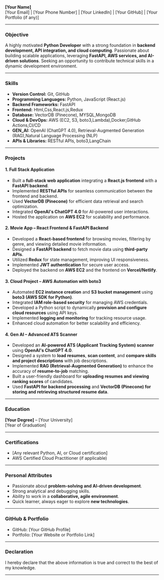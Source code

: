 **[Your Name]**  
[Your Email] | [Your Phone Number] | [Your LinkedIn] | [Your GitHub] | [Your Portfolio (if any)]

---

### **Objective**  
A highly motivated **Python Developer** with a strong foundation in **backend development, API integration, and cloud computing**. Passionate about building scalable applications, leveraging **FastAPI, AWS services, and AI-driven solutions**. Seeking an opportunity to contribute technical skills in a dynamic development environment.

---

### **Skills**  
- **Version Control:** Git, GitHub
- **Programming Languages:** Python, JavaScript (React.js)
- **Backend Frameworks:** FastAPI
- **Frontend:** Html,Css,React.js,Redux
- **Database:** VectorDB (Pinecone), MYSQL,MongoDB
- **Cloud & DevOps:** AWS (EC2, S3, boto3,Lambda),Docker,GitHub Actions,CI/CD
- **GEN_AI:** OpenAI (ChatGPT 4.0), Retrieval-Augmented Generation (RAG),Natural Language Processing (NLP) 
- **APIs & Libraries:** RESTful APIs, boto3,LangChain
---

### **Projects**  

#### **1. Full Stack Application**  
- Built a **full-stack web application** integrating a **React.js frontend** with a **FastAPI backend**.  
- Implemented **RESTful APIs** for seamless communication between the frontend and backend.  
- Used **VectorDB (Pinecone)** for efficient data retrieval and search optimization.  
- Integrated **OpenAI's ChatGPT 4.0** for AI-powered user interactions.  
- Hosted the application on **AWS EC2** for scalability and performance.

#### **2. Movie App – React Frontend & FastAPI Backend**  
- Developed a **React-based frontend** for browsing movies, filtering by genre, and viewing detailed movie information.  
- Designed a **FastAPI backend** to fetch movie data using **third-party APIs**.  
- Utilized **Redux** for state management, improving UI responsiveness.  
- Implemented **JWT authentication** for secure user access.  
- Deployed the backend on **AWS EC2** and the frontend on **Vercel/Netlify**.

#### **3. Cloud Project – AWS Automation with boto3**  
- Automated **EC2 instance creation** and **S3 bucket management** using **boto3 (AWS SDK for Python)**.  
- Integrated **IAM role-based security** for managing AWS credentials.  
- Developed a Python script to dynamically **provision and configure cloud resources** using API keys.  
- Implemented **logging and monitoring** for tracking resource usage.  
- Enhanced cloud automation for better scalability and efficiency.

#### **4. Gen AI – Advanced ATS Scanner**  
- Developed an **AI-powered ATS (Applicant Tracking System) scanner** using **OpenAI's ChatGPT 4.0**.  
- Designed a system to **load resumes**, **scan content**, and **compare skills and project descriptions** with job descriptions.  
- Implemented **RAG (Retrieval-Augmented Generation)** to enhance the accuracy of **resume-to-job** matching.  
- Built a user-friendly dashboard for **uploading resumes and viewing ranking scores** of candidates.  
- Used **FastAPI for backend processing** and **VectorDB (Pinecone) for storing and retrieving structured resume data**.

---

### **Education**  
**[Your Degree]** – [Your University]  
[Year of Graduation]

---

### **Certifications**  
- [Any relevant Python, AI, or Cloud certification]
- AWS Certified Cloud Practitioner (if applicable)

---

### **Personal Attributes**  
- Passionate about **problem-solving and AI-driven development**.  
- Strong analytical and debugging skills.  
- Ability to work in a **collaborative, agile environment**.  
- Quick learner, always eager to explore **new technologies**.

---

### **GitHub & Portfolio**  
- GitHub: [Your GitHub Profile]  
- Portfolio: [Your Website or Portfolio Link]  

---

### **Declaration**  
I hereby declare that the above information is true and correct to the best of my knowledge.

---

